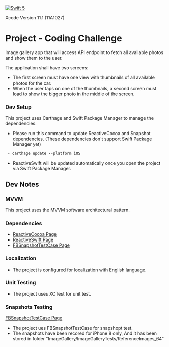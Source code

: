 [![Swift 5](https://img.shields.io/badge/Swift-5-green.svg?style=flat)](https://swift.org/)

Xcode Version 11.1 (11A1027)

# Project - Coding Challenge  #

 Image gallery app that will access  API endpoint to fetch all available photos and show them to the user.

The application shall have two screens:

- The first screen must have one view with thumbnails of all available photos for the
car.
- When the user taps on one of the thumbnails, a second screen must load to show
the bigger photo in the middle of the screen.

 ### Dev Setup 
 This project uses Carthage and Swift Package Manager to manage the dependencies.

- Please run this command to update ReactiveCocoa and Snapshot dependencies. (These dependencies don't support Swift Package Manager yet)

```
 - carthage update --platform iOS
```

- ReactiveSwift will be updated automatically once you open the project via Swift Package Manager.

## Dev Notes ## 


### MVVM
This project uses the MVVM software architectural pattern. 


### Dependencies
- [ReactiveCocoa Page](https://github.com/ReactiveCocoa/ReactiveCocoa)
- [ReactiveSwift Page](https://github.com/ReactiveCocoa/ReactiveSwift)
- [FBSnapshotTestCase Page](https://github.com/uber/ios-snapshot-test-case)


### Localization
- The project is configured for localization with English language.


### Unit Testing
- The project uses XCTest for unit test.


### Snapshots Testing
 [FBSnapshotTestCase Page](https://github.com/uber/ios-snapshot-test-case)
 
- The project ues FBSnapshotTestCase for snapshopt test.
- The snapshots have been recored for iPhone 8 only, And it has been stored in folder "ImageGallery/ImageGalleryTests/ReferenceImages_64" 
